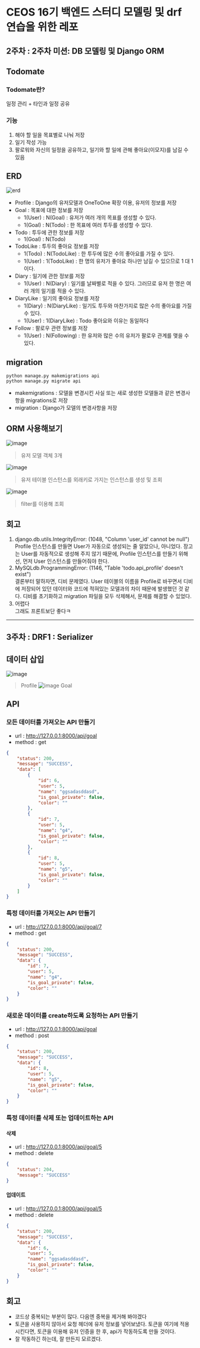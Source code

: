 # CEOS 16기 백엔드 스터디 모델링 및 drf 연습을 위한 레포

## 2주차 : 2주차 미션: DB 모델링 및 Django ORM
## Todomate
### Todomate란?
일정 관리 + 타인과 일정 공유
### 기능
1. 해야 할 일을 목표별로 나눠 저장
2. 일기 작성 가능
3. 팔로워와 자신의 일정을 공유하고, 일기와 할 일에 관해 좋아요(이모지)를 남길 수 있음

## ERD
![erd](https://user-images.githubusercontent.com/67852689/194323547-a46512ce-d500-45fd-9a0e-f727be3859e8.jpeg)
* Profile : Django의 유저모델과 OneToOne 확장 이용, 유저의 정보를 저장
* Goal : 목표에 대한 정보를 저장
  * 1(User) : N(Goal) : 유저가 여러 개의 목표를 생성할 수 있다.
  * 1(Goal) : N(Todo) : 한 목표에 여러 투두를 생성할 수 있다.
* Todo : 투두에 관한 정보를 저장
  * 1(Goal) : N(Todo)
* TodoLike : 투두의 좋아요 정보를 저장
  * 1(Todo) : N(TodoLike) : 한 투두에 많은 수의 좋아요를 가질 수 있다.
  * 1(User) : 1(TodoLike) : 한 명의 유저가 좋아요 하나만 남길 수 있으므로 1 대 1이다.
* Diary : 일기에 관한 정보를 저장
  * 1(User) : N(Diary) : 일기를 날짜별로 적을 수 있다. 그러므로 유저 한 명은 여러 개의 일기를 적을 수 있다.
* DiaryLike : 일기의 좋아요 정보를 저장
  * 1(Diary) : N(DiaryLike) : 일기도 투두와 마찬가지로 많은 수의 좋아요를 가질 수 있다.
  * 1(User) : 1(DiaryLike) : Todo 좋아요와 이유는 동일하다
* Follow : 팔로우 관련 정보를 저장
  * 1(User) : N(Following) : 한 유저와 많은 수의 유저가 팔로우 관계를 맺을 수 있다.

## migration
```shell
python manage.py makemigrations api
python manage.py migrate api
```
* makemigrations : 모델을 변경시킨 사실 또는 새로 생성한 모델들과 같은 변경사항을 migrations로 저장
* migration : Django가 모델의 변경사항을 저장

## ORM 사용해보기
![image](https://user-images.githubusercontent.com/67852689/193402878-b9dd40d1-ad7b-4a91-9161-ef7e1d41a918.png)
> 유저 모델 객체 3개

![image](https://user-images.githubusercontent.com/67852689/193402877-da27e1b4-ca98-4622-8f2f-517e256dd3fd.png)
> 유저 테이블 인스턴스를 외래키로 가지는 인스턴스를 생성 및 조회

![image](https://user-images.githubusercontent.com/67852689/193402880-cea2dcf2-65ae-4b6b-8ac3-997a42fd9007.png)
> filter를 이용해 조회

## 회고
1. django.db.utils.IntegrityError: (1048, "Column 'user_id' cannot be null")<br>
Profile 인스턴스를 만들면 User가 자동으로 생성되는 줄 알았으나, 아니었다. 장고는 User를 자동적으로 생성해 주지 않기 때문에, Profile 인스턴스를 만들기 위해선,
먼저 User 인스턴스를 만들어줘야 한다.
2. MySQLdb.ProgrammingError: (1146, "Table 'todo.api_profile' doesn't exist")<br>
결론부터 말하자면, 디비 문제였다. User 테이블의 이름을 Profile로 바꾸면서 디비에 저장되어 있던 데이터와 코드에 적혀있는 모델과의 차이 때문에 발생했던 것 같다.
디비를 초기화하고 migration 파일을 모두 삭제해서, 문제를 해결할 수 있었다.
3. 어렵다<br>
그래도 프론트보단 좋다ㅋ

---

## 3주차 : DRF1 : Serializer
## 데이터 삽입
![image](https://user-images.githubusercontent.com/67852689/194706621-b1a21901-663b-4eb2-942e-9feff43498a8.png)
> Profile
![image](https://user-images.githubusercontent.com/67852689/194706738-8fac3407-6408-41bd-a4d4-f6dac33a2de7.png)
> Goal

## API
### 모든 데이터를 가져오는 API 만들기
* url : http://127.0.0.1:8000/api/goal
* method : get
```json
{
    "status": 200,
    "message": "SUCCESS",
    "data": [
        {
            "id": 6,
            "user": 5,
            "name": "ggsadasddasd",
            "is_goal_private": false,
            "color": ""
        },
        {
            "id": 7,
            "user": 5,
            "name": "g4",
            "is_goal_private": false,
            "color": ""
        },
        {
            "id": 8,
            "user": 5,
            "name": "g5",
            "is_goal_private": false,
            "color": ""
        }
    ]
}
```
### 특정 데이터를 가져오는 API 만들기
* url : http://127.0.0.1:8000/api/goal/7
* method : get
```json
{
    "status": 200,
    "message": "SUCCESS",
    "data": {
        "id": 7,
        "user": 5,
        "name": "g4",
        "is_goal_private": false,
        "color": ""
    }
}
```
### 새로운 데이터를 create하도록 요청하는 API 만들기
* url : http://127.0.0.1:8000/api/goal
* method : post
```json
{
    "status": 200,
    "message": "SUCCESS",
    "data": {
        "id": 8,
        "user": 5,
        "name": "g5",
        "is_goal_private": false,
        "color": ""
    }
}
```
### 특정 데이터를 삭제 또는 업데이트하는 API
#### 삭제
* url : http://127.0.0.1:8000/api/goal/5
* method : delete
```json
{
    "status": 204,
    "message": "SUCCESS"
}
```
#### 업데이트
* url : http://127.0.0.1:8000/api/goal/5
* method : delete
```json
{
    "status": 200,
    "message": "SUCCESS",
    "data": {
        "id": 6,
        "user": 5,
        "name": "ggsadasddasd",
        "is_goal_private": false,
        "color": ""
    }
}
```
## 회고
* 코드상 중복되는 부분이 많다. 다음엔 중복을 제거해 봐야겠다
* 토큰을 사용하지 않아서 요청 헤더에 유저 정보를 넣어보냈다. 토큰을 여기에 적용시킨다면, 토큰을 이용해 유저 인증을 한 후, api가 작동하도록 만들 것이다.
* 잘 작동하긴 하는데, 잘 만든지 모르겠다.